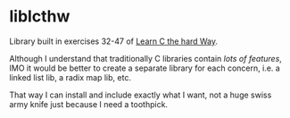 # liblcthw

Library built in exercises 32-47 of [Learn C the hard Way](http://c.learncodethehardway.org/book/).

Although I understand that traditionally C libraries contain *lots of features*, IMO it would be better to create a
separate library for each concern, i.e. a linked list lib, a radix map lib, etc.

That way I can install and include exactly what I want, not a huge swiss army knife just because I need a toothpick.

